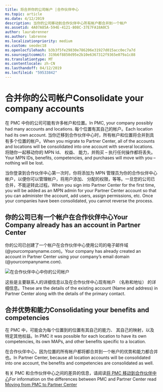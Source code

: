 ```yaml
---
title: 将合并你的公司帐户 |合作伙伴中心
ms.topic: article
ms.date: 4/12/2019
description: 当你的公司移动到合作伙伴中心所有帐户都合并到一个帐户
ms.assetid: 4A07A85A-594E-4121-808C-37E7FA18A0C5
author: laurabrenner
ms.author: labrenne
ms.localizationpriority: medium
ms.custom: seodec18
ms.openlocfilehash: b3b3f5fe29830e786206e31927d015acc0ec7a7d
ms.sourcegitcommit: 319b6f8850d95e2b10e6367312f9365e079a1c88
ms.translationtype: MT
ms.contentlocale: zh-CN
ms.lasthandoff: 04/12/2019
ms.locfileid: "59533842"
---
```

# <a name="consolidate-your-company-accounts"></a><span data-ttu-id="458b8-103">合并你的公司帐户</span><span class="sxs-lookup"><span data-stu-id="458b8-103">Consolidate your company accounts</span></span>

<span data-ttu-id="458b8-104">在 PMC 中你的公司可能有许多帐户和位置。</span><span class="sxs-lookup"><span data-stu-id="458b8-104">In PMC, your company possibly had many accounts and locations.</span></span> <span data-ttu-id="458b8-105">每个位置有其自己的帐户。</span><span class="sxs-lookup"><span data-stu-id="458b8-105">Each location had its own account.</span></span> <span data-ttu-id="458b8-106">当你迁移到合作伙伴中心时，所有帐户和位置将合并到具有多个位置的帐户。</span><span class="sxs-lookup"><span data-stu-id="458b8-106">When you migrate to Partner Center, all of the accounts and locations will be consolidated into one account with several locations.</span></span> <span data-ttu-id="458b8-107">将随你一起移动你的 MPN Id、 权益、 能力，并购买 – 执行任何操作都将丢失。</span><span class="sxs-lookup"><span data-stu-id="458b8-107">Your MPN IDs, benefits, competencies, and purchases will move with you – nothing will be lost.</span></span> 

<span data-ttu-id="458b8-108">当你登录到合作伙伴中心第一次时，你将添加为 MPN 管理员为你的合作伙伴中心帐户，以便你可以管理帐户，将用户添加、 分配的权限，等等。一旦您的公司已合并，不能逆转此过程。</span><span class="sxs-lookup"><span data-stu-id="458b8-108">When you sign into Partner Center for the first time, you will be added as an MPN admin for your Partner Center account so that you can administer the account, add users, assign permissions, etc. Once your companies have been consolidated, you cannot reverse the process.</span></span>

## <a name="your-company-already-has-an-account-in-partner-center"></a><span data-ttu-id="458b8-109">你的公司已有一个帐户在合作伙伴中心</span><span class="sxs-lookup"><span data-stu-id="458b8-109">Your Company already has an account in Partner Center</span></span>

<span data-ttu-id="458b8-110">你的公司已创建了一个帐户在合作伙伴中心使用公司的电子邮件域 (@yourcompanyname.com)。</span><span class="sxs-lookup"><span data-stu-id="458b8-110">Your company has already created an account in Partner Center using your company’s email domain (@yourcompanyname.com).</span></span>

![在合作伙伴中心中你的公司帐户](images/company1.png)

<span data-ttu-id="458b8-112">这些是主要联系人的详细信息以及在合作伙伴中心现有帐户 （名称和地址） 的详细信息。</span><span class="sxs-lookup"><span data-stu-id="458b8-112">These are the  details of the existing account (Name and address) in Partner Center along with the details of the primary contact.</span></span> 

## <a name="consolidating-your-benefits-and-competencies"></a><span data-ttu-id="458b8-113">合并优势和能力</span><span class="sxs-lookup"><span data-stu-id="458b8-113">Consolidating your benefits and competencies</span></span>

<span data-ttu-id="458b8-114">在 PMC 中，可能会为每个位置到的位置有其自己的能力、 其自己的映射，以及特定其他权益。</span><span class="sxs-lookup"><span data-stu-id="458b8-114">In PMC it was possible for each location to have its own competencies, its own MAPs, and other benefits specific to a location.</span></span>

<span data-ttu-id="458b8-115">在合作伙伴中心，因为位置的所有帐户都将都合并到一个帐户的优势和能力都合并也。</span><span class="sxs-lookup"><span data-stu-id="458b8-115">In Partner Center, because all location accounts will be consolidated into one account, the benefits and competencies are consolidated as well.</span></span> 

<span data-ttu-id="458b8-116">有关 PMC 和合作伙伴中心之间的差异的信息，请阅读[将 PMC 移动到合作伙伴中心](pmc-pc-map.md)</span><span class="sxs-lookup"><span data-stu-id="458b8-116">For information on the differences between PMC and Partner Center read [Moving from PMC to Partner Center](pmc-pc-map.md)</span></span>